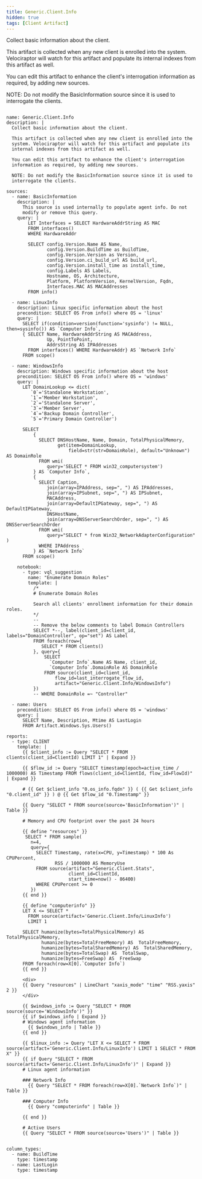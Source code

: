 ```yaml
---
title: Generic.Client.Info
hidden: true
tags: [Client Artifact]
---
```


Collect basic information about the client.

This artifact is collected when any new client is enrolled into the
system. Velociraptor will watch for this artifact and populate its
internal indexes from this artifact as well.

You can edit this artifact to enhance the client's interrogation
information as required, by adding new sources.

NOTE: Do not modify the BasicInformation source since it is used to
interrogate the clients.


<pre><code class="language-yaml">
name: Generic.Client.Info
description: |
  Collect basic information about the client.

  This artifact is collected when any new client is enrolled into the
  system. Velociraptor will watch for this artifact and populate its
  internal indexes from this artifact as well.

  You can edit this artifact to enhance the client's interrogation
  information as required, by adding new sources.

  NOTE: Do not modify the BasicInformation source since it is used to
  interrogate the clients.

sources:
  - name: BasicInformation
    description: |
      This source is used internally to populate agent info. Do not
      modify or remove this query.
    query: |
        LET Interfaces = SELECT HardwareAddrString AS MAC
        FROM interfaces()
        WHERE HardwareAddr

        SELECT config.Version.Name AS Name,
               config.Version.BuildTime as BuildTime,
               config.Version.Version as Version,
               config.Version.ci_build_url AS build_url,
               config.Version.install_time as install_time,
               config.Labels AS Labels,
               Hostname, OS, Architecture,
               Platform, PlatformVersion, KernelVersion, Fqdn,
               Interfaces.MAC AS MACAddresses
        FROM info()

  - name: LinuxInfo
    description: Linux specific information about the host
    precondition: SELECT OS From info() where OS = 'linux'
    query: |
      SELECT if(condition=version(function='sysinfo') != NULL, then=sysinfo()) AS `Computer Info`,
      { SELECT Name, HardwareAddrString AS MACAddress,
               Up, PointToPoint,
               AddrsString AS IPAddresses
        FROM interfaces() WHERE HardwareAddr} AS `Network Info`
      FROM scope()

  - name: WindowsInfo
    description: Windows specific information about the host
    precondition: SELECT OS From info() where OS = 'windows'
    query: |
      LET DomainLookup &lt;= dict(
         `0`='Standalone Workstation',
         `1`='Member Workstation',
         `2`='Standalone Server',
         `3`='Member Server',
         `4`='Backup Domain Controller',
         `5`='Primary Domain Controller')

      SELECT
          {
            SELECT DNSHostName, Name, Domain, TotalPhysicalMemory,
                   get(item=DomainLookup,
                       field=str(str=DomainRole), default="Unknown") AS DomainRole
            FROM wmi(
               query='SELECT * FROM win32_computersystem')
          } AS `Computer Info`,
          {
            SELECT Caption,
               join(array=IPAddress, sep=", ") AS IPAddresses,
               join(array=IPSubnet, sep=", ") AS IPSubnet,
               MACAddress,
               join(array=DefaultIPGateway, sep=", ") AS DefaultIPGateway,
               DNSHostName,
               join(array=DNSServerSearchOrder, sep=", ") AS DNSServerSearchOrder
            FROM wmi(
               query="SELECT * from Win32_NetworkAdapterConfiguration" )
            WHERE IPAddress
          } AS `Network Info`
      FROM scope()

    notebook:
      - type: vql_suggestion
        name: "Enumerate Domain Roles"
        template: |
          /*
          # Enumerate Domain Roles

          Search all clients' enrollment information for their domain roles.
          */
          --
          -- Remove the below comments to label Domain Controllers
          SELECT *--, label(client_id=client_id, labels="DomainController", op="set") AS Label
          FROM foreach(row={
             SELECT * FROM clients()
          }, query={
              SELECT
                `Computer Info`.Name AS Name, client_id,
                `Computer Info`.DomainRole AS DomainRole
              FROM source(client_id=client_id,
                  flow_id=last_interrogate_flow_id,
                  artifact="Generic.Client.Info/WindowsInfo")
          })
          -- WHERE DomainRole =~ "Controller"

  - name: Users
    precondition: SELECT OS From info() where OS = 'windows'
    query: |
      SELECT Name, Description, Mtime AS LastLogin
      FROM Artifact.Windows.Sys.Users()

reports:
  - type: CLIENT
    template: |
      {{ $client_info := Query "SELECT * FROM clients(client_id=ClientId) LIMIT 1" | Expand }}

      {{ $flow_id := Query "SELECT timestamp(epoch=active_time / 1000000) AS Timestamp FROM flows(client_id=ClientId, flow_id=FlowId)" | Expand }}

      # {{ Get $client_info "0.os_info.fqdn" }} ( {{ Get $client_info "0.client_id" }} ) @ {{ Get $flow_id "0.Timestamp" }}

      {{ Query "SELECT * FROM source(source='BasicInformation')" | Table }}

      # Memory and CPU footprint over the past 24 hours

      {{ define "resources" }}
       SELECT * FROM sample(
         n=4,
         query={
           SELECT Timestamp, rate(x=CPU, y=Timestamp) * 100 As CPUPercent,
                  RSS / 1000000 AS MemoryUse
           FROM source(artifact="Generic.Client.Stats",
                       client_id=ClientId,
                       start_time=now() - 86400)
           WHERE CPUPercent &gt;= 0
         })
      {{ end }}

      {{ define "computerinfo" }}
      LET X &lt;= SELECT *
        FROM source(artifact='Generic.Client.Info/LinuxInfo')
        LIMIT 1

      SELECT humanize(bytes=TotalPhysicalMemory) AS  TotalPhysicalMemory,
             humanize(bytes=TotalFreeMemory) AS  TotalFreeMemory,
             humanize(bytes=TotalSharedMemory) AS  TotalSharedMemory,
             humanize(bytes=TotalSwap) AS  TotalSwap,
             humanize(bytes=FreeSwap) AS  FreeSwap
      FROM foreach(row=X[0].`Computer Info`)
      {{ end }}

      &lt;div&gt;
      {{ Query "resources" | LineChart "xaxis_mode" "time" "RSS.yaxis" 2 }}
      &lt;/div&gt;

      {{ $windows_info := Query "SELECT * FROM source(source='WindowsInfo')" }}
      {{ if $windows_info | Expand }}
      # Windows agent information
        {{ $windows_info | Table }}
      {{ end }}

      {{ $linux_info := Query "LET X &lt;= SELECT * FROM source(artifact='Generic.Client.Info/LinuxInfo') LIMIT 1 SELECT * FROM X" }}
      {{ if Query "SELECT * FROM source(artifact='Generic.Client.Info/LinuxInfo')" | Expand }}
      # Linux agent information

      ### Network Info
        {{ Query "SELECT * FROM foreach(row=X[0].`Network Info`)" | Table }}

      ### Computer Info
        {{ Query "computerinfo" | Table }}

      {{ end }}

      # Active Users
      {{ Query "SELECT * FROM source(source='Users')" | Table }}


column_types:
  - name: BuildTime
    type: timestamp
  - name: LastLogin
    type: timestamp

</code></pre>

